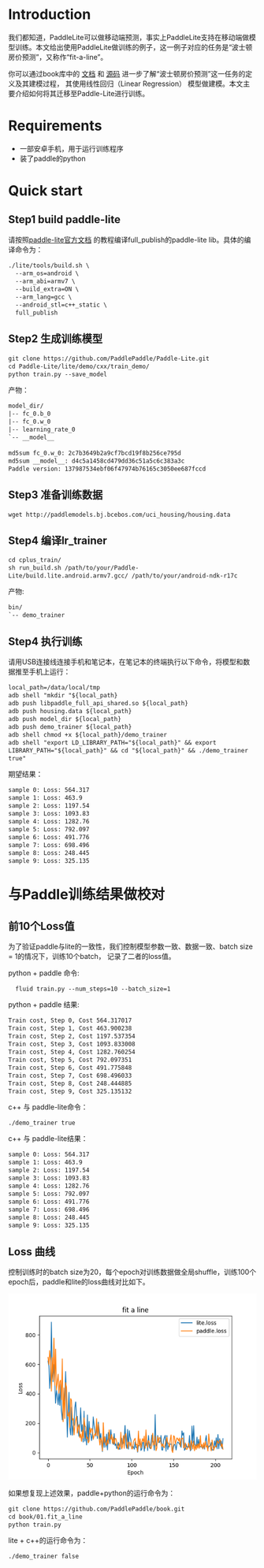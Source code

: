 
# Introduction
  我们都知道，PaddleLite可以做移动端预测，事实上PaddleLite支持在移动端做模型训练。本文给出使用PaddleLite做训练的例子，这一例子对应的任务是“波士顿房价预测”，又称作“fit-a-line”。
  
  你可以通过book库中的
[文档](https://paddlepaddle.org.cn/documentation/docs/zh/user_guides/simple_case/fit_a_line/README.cn.html)
和
[源码](https://github.com/PaddlePaddle/book/tree/develop/01.fit_a_line)
进一步了解“波士顿房价预测”这一任务的定义及其建模过程，
其使用线性回归（Linear Regression）
模型做建模。本文主要介绍如何将其迁移至Paddle-Lite进行训练。

# Requirements

- 一部安卓手机，用于运行训练程序
- 装了paddle的python

# Quick start

## Step1 build paddle-lite

请按照[paddle-lite官方文档](https://paddle-lite.readthedocs.io/zh/latest/user_guides/source_compile.html#paddlelite) 的教程编译full_publish的paddle-lite lib。具体的编译命令为：

```shell
./lite/tools/build.sh \
  --arm_os=android \
  --arm_abi=armv7 \
  --build_extra=ON \
  --arm_lang=gcc \
  --android_stl=c++_static \
  full_publish
```

## Step2 生成训练模型

```shell
git clone https://github.com/PaddlePaddle/Paddle-Lite.git
cd Paddle-Lite/lite/demo/cxx/train_demo/
python train.py --save_model
```

产物：

```shell
model_dir/
|-- fc_0.b_0
|-- fc_0.w_0
|-- learning_rate_0
`-- __model__

md5sum fc_0.w_0: 2c7b3649b2a9cf7bcd19f8b256ce795d
md5sum __model__: d4c5a1458cd479dd36c51a5c6c383a3c
Paddle version: 137987534ebf06f47974b76165c3050ee687fccd
```

## Step3 准备训练数据

```shell
wget http://paddlemodels.bj.bcebos.com/uci_housing/housing.data
```

## Step4 编译lr_trainer

```shell
cd cplus_train/
sh run_build.sh /path/to/your/Paddle-Lite/build.lite.android.armv7.gcc/ /path/to/your/android-ndk-r17c
```

产物:
```shell
bin/
`-- demo_trainer
```

## Step4 执行训练

请用USB连接线连接手机和笔记本，在笔记本的终端执行以下命令，将模型和数据推至手机上运行：

```
local_path=/data/local/tmp
adb shell "mkdir "${local_path}
adb push libpaddle_full_api_shared.so ${local_path}
adb push housing.data ${local_path}
adb push model_dir ${local_path}
adb push demo_trainer ${local_path}
adb shell chmod +x ${local_path}/demo_trainer
adb shell "export LD_LIBRARY_PATH="${local_path}" && export LIBRARY_PATH="${local_path}" && cd "${local_path}" && ./demo_trainer true"
```

期望结果：

```
sample 0: Loss: 564.317
sample 1: Loss: 463.9
sample 2: Loss: 1197.54
sample 3: Loss: 1093.83
sample 4: Loss: 1282.76
sample 5: Loss: 792.097
sample 6: Loss: 491.776
sample 7: Loss: 698.496
sample 8: Loss: 248.445
sample 9: Loss: 325.135
```

# 与Paddle训练结果做校对

## 前10个Loss值

为了验证paddle与lite的一致性，我们控制模型参数一致、数据一致、batch size = 1的情况下，训练10个batch， 记录了二者的loss值。

python + paddle 命令:

```shell
  fluid train.py --num_steps=10 --batch_size=1
```

python + paddle 结果:

```shell
Train cost, Step 0, Cost 564.317017
Train cost, Step 1, Cost 463.900238
Train cost, Step 2, Cost 1197.537354
Train cost, Step 3, Cost 1093.833008
Train cost, Step 4, Cost 1282.760254
Train cost, Step 5, Cost 792.097351
Train cost, Step 6, Cost 491.775848
Train cost, Step 7, Cost 698.496033
Train cost, Step 8, Cost 248.444885
Train cost, Step 9, Cost 325.135132
```

c++ 与 paddle-lite命令：
```
./demo_trainer true
```

c++ 与 paddle-lite结果：
```
sample 0: Loss: 564.317
sample 1: Loss: 463.9
sample 2: Loss: 1197.54
sample 3: Loss: 1093.83
sample 4: Loss: 1282.76
sample 5: Loss: 792.097
sample 6: Loss: 491.776
sample 7: Loss: 698.496
sample 8: Loss: 248.445
sample 9: Loss: 325.135
```

## Loss 曲线

控制训练时的batch size为20，每个epoch对训练数据做全局shuffle，训练100个epoch后，paddle和lite的loss曲线对比如下。

![lr_loss](image/lr_loss.png)

如果想复现上述效果，paddle+python的运行命令为：

```
git clone https://github.com/PaddlePaddle/book.git
cd book/01.fit_a_line
python train.py
```

lite + c++的运行命令为：
```
./demo_trainer false
```
